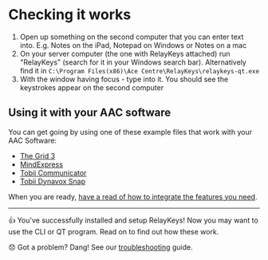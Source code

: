# Checking it works

1. Open up something on the second computer that you can enter text into. E.g. Notes on the iPad, Notepad on Windows or Notes on a mac
2. On your server computer (the one with RelayKeys attached) run "RelayKeys" (search for it in your Windows search bar). Alternatively find it in `C:\Program Files(x86)\Ace Centre\RelayKeys\relaykeys-qt.exe`
3. With the window having focus - type into it. You should see the keystrokes appear on the second computer

## Using it with your AAC software

You can get going by using one of these example files that work with your AAC Software:

* [The Grid 3](../using-relaykeys/guides/grid3.md)
* [MindExpress](../using-relaykeys/guides/mindexpress.md)
* [Tobii Communicator](../using-relaykeys/guides/communicator.md)
* [Tobii Dynavox Snap](../using-relaykeys/guides/snap-corefirst.md)

When you are ready, [have a read of how to integrate the features you need](../../../guides/basic-principles.html).

***

👍 You've successfully installed and setup RelayKeys! Now you may want to use the CLI or QT program. Read on to find out how these work.

😞 Got a problem? Dang! See our [troubleshooting](../troubleshooting.md) guide.
